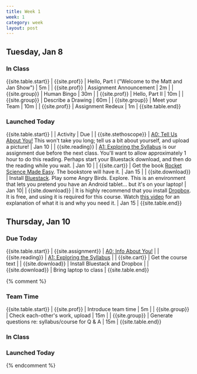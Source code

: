 ```yaml
---
title: Week 1 
week: 1
category: week
layout: post
---
```


## Tuesday, Jan 8

### In Class

{{site.table.start}}
| {{site.prof}} | Hello, Part I ("Welcome to the Matt and Jan Show") | 5m |
| {{site.prof}} | Assignment Announcement | 2m |
| {{site.group}} | Human Bingo | 30m |
| {{site.prof}} | Hello, Part II | 10m |
| {{site.group}} | Describe a Drawing | 60m |
| {{site.group}} | Meet your Team | 10m |
| {{site.prof}} | Assignment Redeux | 1m |
{{site.table.end}}

### Launched Today

{{site.table.start}}
| | Activity | Due | 
| {{site.stethoscope}} | [A0: Tell Us About You!]({{site.base}}/todo/a0/) This won't take you long; tell us a bit about yourself, and upload a picture! | Jan 10 |
| {{site.reading}} | [A1: Exploring the Syllabus]({{site.base}}/todo/a1/) is our assignment due before the next class. You'll want to allow approximately 1 hour to do this reading. Perhaps start your Bluestack download, and then do the reading while you wait. | Jan 10 |
| {{site.cart}} | Get the book [Rocket Science Made Easy](http://www.amazon.com/Rocket-Surgery-Made-Easy-Yourself/dp/0321657292). The bookstore will have it. | Jan 15 |
| {{site.download}} | Install [Bluestack](http://bluestack.com/). Play some Angry Birds. Explore. This is an environment that lets you pretend you have an Android tablet... but it's on your laptop! | Jan 10|
| {{site.download}} | It is highly recommend that you install [Dropbox](http://db.tt/zgUQOl6A). It is free, and using it is required for this course. Watch [this video](http://www.youtube.com/watch?v=52xllJksWg4) for an explanation of what it is and why you need it. | Jan 15 |
{{site.table.end}}

<!-- # # # # # # # # # # # # # # # # # # # # # # # # # # # -->

## Thursday, Jan 10

### Due Today

{{site.table.start}}
| {{site.assignment}} | [A0: Info About You!]({{site.base}}/todo/a0/) |
| {{site.reading}} | [A1: Exploring the Syllabus]({{site.base}}/todo/a1/) |
| {{site.cart}} | Get the course text | 
| {{site.download}} | Install Bluestack and Dropbox | 
| {{site.download}} | Bring laptop to class |
{{site.table.end}}

{% comment %}
### Team Time

{{site.table.start}}
| {{site.prof}} | Introduce team time | 5m |
| {{site.group}} | Check each-other's work, upload | 15m |
| {{site.group}} | Generate questions re: syllabus/course for Q & A | 15m |
{{site.table.end}}

### In Class

### Launched Today

{% endcomment %}

<!-- # # # # # # # # # # # # # # # # # # # # # # # # # # # -->

